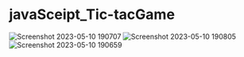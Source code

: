 # javaSceipt_Tic-tacGame

![Screenshot 2023-05-10 190707](https://github.com/VaniAwasthi/javaScript_Tic-tacGame/assets/83571284/ce30921c-fb33-47e2-bd37-e526071c6bb7)
![Screenshot 2023-05-10 190805](https://github.com/VaniAwasthi/javaScript_Tic-tacGame/assets/83571284/dd4abd76-6103-4865-a7e1-45617d1b1877)
![Screenshot 2023-05-10 190659](https://github.com/VaniAwasthi/javaScript_Tic-tacGame/assets/83571284/eb57a74a-57cf-4376-b496-d1383066fabc)
